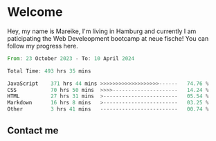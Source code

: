# Welcome

Hey, my name is Mareike, I'm living in Hamburg and currently I am paticipating the Web Develeopment bootcamp at neue fische!
You can follow my progress here.

<!--START_SECTION:waka-->

```rust
From: 23 October 2023 - To: 10 April 2024

Total Time: 493 hrs 35 mins

JavaScript    371 hrs 44 mins >>>>>>>>>>>>>>>>>>>------   74.76 %
CSS           70 hrs 50 mins  >>>>---------------------   14.24 %
HTML          27 hrs 31 mins  >------------------------   05.54 %
Markdown      16 hrs 8 mins   >------------------------   03.25 %
Other         3 hrs 41 mins   -------------------------   00.74 %
```

<!--END_SECTION:waka-->

## Contact me



